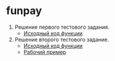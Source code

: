 # funpay

1. Решение первого тестового задания.
	* [Исходный код функции](https://github.com/znbiz/funpay/blob/master/task1.php)
2. Решение второго тестового задание.
	* [Исходный код функции](https://github.com/znbiz/funpay/blob/master/src/js/index.js)
	* [Рабочий пример](https://znbiz.github.io/funpay)